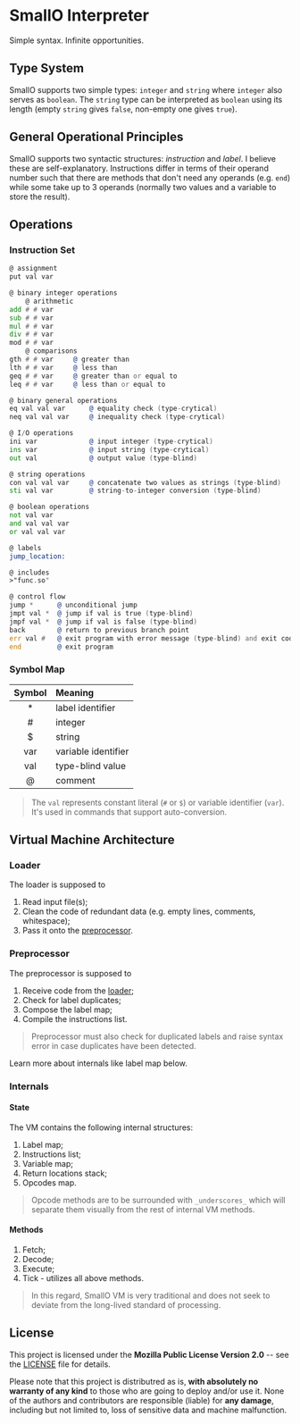 # SmallO Interpreter

Simple syntax. Infinite opportunities.



## Type System

SmallO supports two simple types: `integer` and `string` where `integer` also
serves as `boolean`. The `string` type can be interpreted as `boolean` using its
length (empty `string` gives `false`, non-empty one gives `true`).



## General Operational Principles

SmallO supports two syntactic structures: *instruction* and *label*. I believe
these are self-explanatory. Instructions differ in terms of their operand number
such that there are methods that don't need any operands (e.g. `end`) while some
take up to 3 operands (normally two values and a variable to store the result).



## Operations

### Instruction Set

```asm
@ assignment
put val var

@ binary integer operations
    @ arithmetic
add # # var
sub # # var
mul # # var
div # # var
mod # # var
    @ comparisons
gth # # var     @ greater than
lth # # var     @ less than
geq # # var     @ greater than or equal to
leq # # var     @ less than or equal to

@ binary general operations
eq val val var      @ equality check (type-crytical)
neq val val var     @ inequality check (type-crytical)

@ I/O operations
ini var             @ input integer (type-crytical)
ins var             @ input string (type-crytical)
out val             @ output value (type-blind)

@ string operations
con val val var     @ concatenate two values as strings (type-blind)
sti val var         @ string-to-integer conversion (type-blind)

@ boolean operations
not val var
and val val var
or val val var

@ labels
jump_location:

@ includes
>"func.so"

@ control flow
jump *      @ unconditional jump
jmpt val *  @ jump if val is true (type-blind)
jmpf val *  @ jump if val is false (type-blind)
back        @ return to previous branch point
err val #   @ exit program with error message (type-blind) and exit code int
end         @ exit program
```


### Symbol Map

| Symbol | Meaning             |
|:------:|:--------------------|
| *      | label identifier    |
| #      | integer             |
| $      | string              |
| var    | variable identifier |
| val    | type-blind value    |
| @      | comment             |

> The `val` represents constant literal (`#` or `$`) or variable identifier
> (`var`). It's used in commands that support auto-conversion.



## Virtual Machine Architecture

### <a name="loader"></a> Loader

The loader is supposed to 

1. Read input file(s);
2. Clean the code of redundant data (e.g. empty lines, comments, whitespace);
3. Pass it onto the [preprocessor](preprocessor).


### <a name="preprocessor"></a> Preprocessor

The preprocessor is supposed to

1. Receive code from the [loader](loader);
2. Check for label duplicates;
3. Compose the label map;
4. Compile the instructions list.


> Preprocessor must also check for duplicated labels and raise syntax error in
> case duplicates have been detected.

Learn more about internals like label map below.


### Internals

#### State

The VM contains the following internal structures:

1. Label map;
2. Instructions list;
3. Variable map;
4. Return locations stack;
5. Opcodes map.

> Opcode methods are to be surrounded with `_underscores_` which will separate
> them visually from the rest of internal VM methods.

#### Methods

1. Fetch;
2. Decode;
3. Execute;
4. Tick - utilizes all above methods.

> In this regard, SmallO VM is very traditional and does not seek to deviate
> from the long-lived standard of processing.



## License

This project is licensed under the **Mozilla Public License Version 2.0** --
see the [LICENSE](LICENSE) file for details.

Please note that this project is distributred as is,
**with absolutely no warranty of any kind** to those who are going to deploy
and/or use it. None of the authors and contributors are responsible (liable)
for **any damage**, including but not limited to, loss of sensitive data and
machine malfunction.

